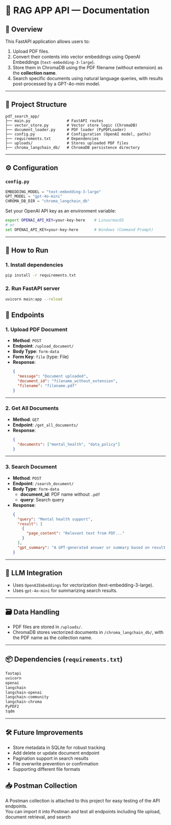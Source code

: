 # 🧠 RAG APP API — Documentation

## 📘 Overview

This FastAPI application allows users to:
1. Upload PDF files.
2. Convert their contents into vector embeddings using OpenAI Embeddings (`text-embedding-3-large`).
3. Store them in ChromaDB using the PDF filename (without extension) as the **collection name**.
4. Search specific documents using natural language queries, with results post-processed by a GPT-4o-mini model.

---

## 📁 Project Structure

```
pdf_search_app/
├── main.py                # FastAPI routes
├── vector_store.py        # Vector store logic (ChromaDB)
├── document_loader.py     # PDF loader (PyPDFLoader)
├── config.py              # Configuration (OpenAI model, paths)
├── requirements.txt       # Dependencies
├── uploads/               # Stores uploaded PDF files
├── chroma_langchain_db/   # ChromaDB persistence directory
```

---

## ⚙️ Configuration

### `config.py`

```python
EMBEDDING_MODEL = "text-embedding-3-large"
GPT_MODEL = "gpt-4o-mini"
CHROMA_DB_DIR = "chroma_langchain_db"
```

Set your OpenAI API key as an environment variable:

```bash
export OPENAI_API_KEY=your-key-here    # Linux/macOS
# or
set OPENAI_API_KEY=your-key-here       # Windows (Command Prompt)
```

---

## 🚀 How to Run

### 1. Install dependencies

```bash
pip install -r requirements.txt
```

### 2. Run FastAPI server

```bash
uvicorn main:app --reload
```



## 📌 Endpoints

### 1. **Upload PDF Document**

- **Method**: `POST`
- **Endpoint**: `/upload_document/`
- **Body Type**: `form-data`
- **Form Key**: `file` (type: File)
- **Response**:
  ```json
  {
    "message": "Document uploaded",
    "document_id": "filename_without_extension",
    "filename": "filename.pdf"
  }
  ```

---

### 2. **Get All Documents**

- **Method**: `GET`
- **Endpoint**: `/get_all_documents/`
- **Response**:
  ```json
  {
    "documents": ["mental_health", "data_policy"]
  }
  ```

---

### 3. **Search Document**

- **Method**: `POST`
- **Endpoint**: `/search_document/`
- **Body Type**: `form-data`
  - **document_id**: PDF name without `.pdf`
  - **query**: Search query
- **Response**:
  ```json
  {
    "query": "Mental health support",
    "result": [
      {
        "page_content": "Relevant text from PDF..."
      }
    ],
    "gpt_summary": "A GPT-generated answer or summary based on results."
  }
  ```

---

## 🤖 LLM Integration

- Uses `OpenAIEmbeddings` for vectorization (text-embedding-3-large).
- Uses `gpt-4o-mini` for summarizing search results.

---

## 🗃️ Data Handling

- PDF files are stored in `/uploads/`.
- ChromaDB stores vectorized documents in `/chroma_langchain_db/`, with the PDF name as the collection name.

---

## 📦 Dependencies (`requirements.txt`)

```txt
fastapi
uvicorn
openai
langchain
langchain-openai
langchain-community
langchain-chroma
PyPDF2
tqdm
```

---

## 🛠️ Future Improvements

- Store metadata in SQLite for robust tracking
- Add delete or update document endpoint
- Pagination support in search results
- File overwrite prevention or confirmation
- Supporting different file formats

## 📥 Postman Collection

A Postman collection is attached to this project for easy testing of the API endpoints.  
You can import it into Postman and test all endpoints including file upload, document retrieval, and search